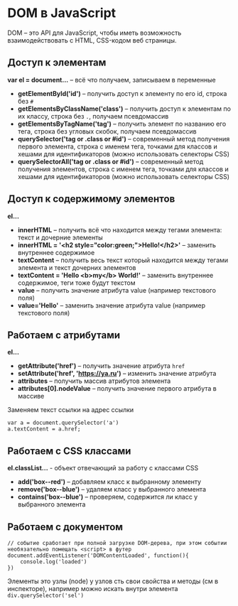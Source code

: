 # DOM в JavaScript

DOM &ndash; это API для JavaScript, чтобы иметь возможность взаимодействовать с HTML, CSS-кодом веб страницы.

## Доступ к элементам
**var el = document...** &ndash; всё что получаем, записываем в переменные<br />
* **getElementById('id')** &ndash; получить доступ к элементу по его id, строка без `#`<br />
* **getElementsByClassName('class')** &ndash; получить доступ к элементам по их классу, строка без `.`, получаем псевдомассив<br />
* **getElementsByTagName('tag')** &ndash; получить элемент по названию его тега, строка без угловых скобок, получаем псевдомассив<br />
* **querySelector('tag or .class or #id')** &ndash; современный метод получения первого элемента, строка с именем тега, точками для классов и хешами для идентификаторов (можно использовать селекторы CSS)<br />
* **querySelectorAll('tag or .class or #id')** &ndash; современный метод получения элементов, строка с именем тега, точками для классов и хешами для идентификаторов (можно использовать селекторы CSS)<br />

## Доступ к содержимому элементов
**el...**
* **innerHTML** &ndash; получить всё что находится между тегами элемента: текст и дочерние элементы
* **innerHTML = '&lt;h2 style="color:green;">Hello!&lt;/h2>'** &ndash; заменить внутреннее содержимое
* **textContent** &ndash; получить весь текст который находится между тегами элемента и текст дочерних элементов
* **textContent = 'Hello &lt;b>my&lt;/b> World!'** &ndash; заменить внутреннее содержимое, теги тоже будут текстом
* **value** &ndash; получить значение атрибута value (например текстового поля)
* **value='Hello'** &ndash; заменить значение атрибута value (например текстового поля)

## Работаем с атрибутами
**el...**
* **getAttribute('href')** &ndash; получить значение атрибута `href`
* **setAttribute('href', 'https://ya.ru')** &ndash; изменить значение атрибута
* **attributes** &ndash; получить массив атрибутов элемента
* **attributes[0].nodeValue** &ndash; получить значение первого атрибута в массиве

Заменяем текст ссылки на адрес ссылки

    var a = document.querySelector('a')
    a.textContent = a.href;

## Работаем с CSS классами
**el.classList...** - объект отвечающий за работу с классами CSS
* **add('box--red')** &ndash; добавляем класс к выбранному элементу
* **remove('box--blue')** &ndash; удаляем класс у выбранного элемента
* **contains('box--blue')** &ndash; проверяем, содержится ли класс у выбранного элемента

## Работаем с документом
    // событие сработает при полной загрузке DOM-дерева, при этом событии необязательно помещать <script> в футер
    document.addEventListener('DOMContentLoaded', function(){
        console.log('loaded')
    })

Элементы это узлы (node) у узлов сть свои свойства и методы (см в инспекторе), например можно искать внутри элемента `div.querySelector('sel')`
